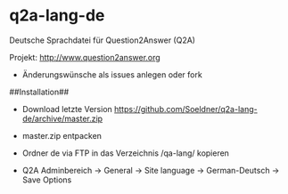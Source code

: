 # q2a-lang-de
Deutsche Sprachdatei für Question2Answer (Q2A)

Projekt: http://www.question2answer.org

* Änderungswünsche als issues anlegen oder fork

##Installation##

* Download letzte Version https://github.com/Soeldner/q2a-lang-de/archive/master.zip
* master.zip entpacken
* Ordner de via FTP in das Verzeichnis /qa-lang/ kopieren

* Q2A Adminbereich -> General -> Site language -> German-Deutsch -> Save Options
